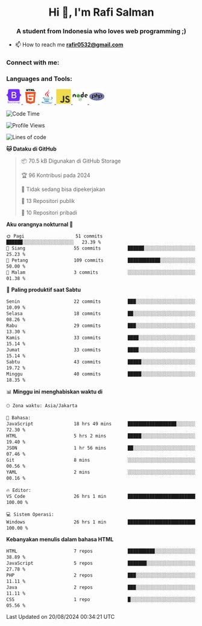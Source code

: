 <h1 align="center">Hi 👋, I'm Rafi Salman</h1>
<h3 align="center">A student from Indonesia who loves web programming ;)</h3>

- 📫 How to reach me **rafir0532@gmail.com**

<h3 align="left">Connect with me:</h3>
<p align="left">
</p>

<h3 align="left">Languages and Tools:</h3>
<p align="left"> <a href="https://getbootstrap.com" target="_blank" rel="noreferrer"> <img src="https://raw.githubusercontent.com/devicons/devicon/master/icons/bootstrap/bootstrap-plain-wordmark.svg" alt="bootstrap" width="40" height="40"/> </a> <a href="https://www.w3.org/html/" target="_blank" rel="noreferrer"> <img src="https://raw.githubusercontent.com/devicons/devicon/master/icons/html5/html5-original-wordmark.svg" alt="html5" width="40" height="40"/> </a> <a href="https://www.java.com" target="_blank" rel="noreferrer"> <img src="https://raw.githubusercontent.com/devicons/devicon/master/icons/java/java-original.svg" alt="java" width="40" height="40"/> </a> <a href="https://developer.mozilla.org/en-US/docs/Web/JavaScript" target="_blank" rel="noreferrer"> <img src="https://raw.githubusercontent.com/devicons/devicon/master/icons/javascript/javascript-original.svg" alt="javascript" width="40" height="40"/> </a> <a href="https://nodejs.org" target="_blank" rel="noreferrer"> <img src="https://raw.githubusercontent.com/devicons/devicon/master/icons/nodejs/nodejs-original-wordmark.svg" alt="nodejs" width="40" height="40"/> </a> <a href="https://www.php.net" target="_blank" rel="noreferrer"> <img src="https://raw.githubusercontent.com/devicons/devicon/master/icons/php/php-original.svg" alt="php" width="40" height="40"/> </a> </p>

<!--START_SECTION:waka-->
![Code Time](http://img.shields.io/badge/Code%20Time-37%20hrs%2026%20mins-blue)

![Profile Views](http://img.shields.io/badge/Profil%20dilihat-25-blue)

![Lines of code](https://img.shields.io/badge/Sejak%20Hello%20World%20aku%20telah%20menulis-457.7%20thousand%20baris%20kode-blue)

**🐱 Dataku di GitHub** 

> 📦 70.5 kB Digunakan di GitHub Storage 
 > 
> 🏆 96 Kontribusi pada 2024
 > 
> 🚫 Tidak sedang bisa dipekerjakan
 > 
> 📜 13 Repositori publik 
 > 
> 🔑 10 Repositori pribadi 
 > 
**Aku orangnya nokturnal 🦉** 

```text
🌞 Pagi                   51 commits          ██████░░░░░░░░░░░░░░░░░░░   23.39 % 
🌆 Siang                  55 commits          ██████░░░░░░░░░░░░░░░░░░░   25.23 % 
🌃 Petang                 109 commits         ████████████░░░░░░░░░░░░░   50.00 % 
🌙 Malam                  3 commits           ░░░░░░░░░░░░░░░░░░░░░░░░░   01.38 % 
```
📅 **Paling produktif saat Sabtu** 

```text
Senin                    22 commits          ███░░░░░░░░░░░░░░░░░░░░░░   10.09 % 
Selasa                   18 commits          ██░░░░░░░░░░░░░░░░░░░░░░░   08.26 % 
Rabu                     29 commits          ███░░░░░░░░░░░░░░░░░░░░░░   13.30 % 
Kamis                    33 commits          ████░░░░░░░░░░░░░░░░░░░░░   15.14 % 
Jumat                    33 commits          ████░░░░░░░░░░░░░░░░░░░░░   15.14 % 
Sabtu                    43 commits          █████░░░░░░░░░░░░░░░░░░░░   19.72 % 
Minggu                   40 commits          █████░░░░░░░░░░░░░░░░░░░░   18.35 % 
```


📊 **Minggu ini menghabiskan waktu di** 

```text
🕑︎ Zona waktu: Asia/Jakarta

💬 Bahasa: 
JavaScript               18 hrs 49 mins      ██████████████████░░░░░░░   72.30 % 
HTML                     5 hrs 2 mins        █████░░░░░░░░░░░░░░░░░░░░   19.40 % 
JSON                     1 hr 56 mins        ██░░░░░░░░░░░░░░░░░░░░░░░   07.46 % 
Git                      8 mins              ░░░░░░░░░░░░░░░░░░░░░░░░░   00.56 % 
YAML                     2 mins              ░░░░░░░░░░░░░░░░░░░░░░░░░   00.16 % 

🔥 Editor: 
VS Code                  26 hrs 1 min        █████████████████████████   100.00 % 

💻 Sistem Operasi: 
Windows                  26 hrs 1 min        █████████████████████████   100.00 % 
```

**Kebanyakan menulis dalam bahasa HTML** 

```text
HTML                     7 repos             ██████████░░░░░░░░░░░░░░░   38.89 % 
JavaScript               5 repos             ███████░░░░░░░░░░░░░░░░░░   27.78 % 
PHP                      2 repos             ███░░░░░░░░░░░░░░░░░░░░░░   11.11 % 
Java                     2 repos             ███░░░░░░░░░░░░░░░░░░░░░░   11.11 % 
CSS                      1 repo              █░░░░░░░░░░░░░░░░░░░░░░░░   05.56 % 
```




 Last Updated on 20/08/2024 00:34:21 UTC
<!--END_SECTION:waka-->
